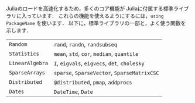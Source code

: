 Juliaのロードを高速化するため，多くのコア機能が Juliaに付属する標準ライブラリに入っています．
これらの機能を使えるようにするには，`using PackageName` を使います．
以下に，標準ライブラリの一部と，よく使う関数を示します．


|                 |                                              |
| --------------- | -------------------------------------------- |
| `Random`        | `rand`, `randn`, `randsubseq`                |
| `Statistics`    | `mean`, `std`, `cor`, `median`, `quantile`   |
| `LinearAlgebra` | `I`, `eigvals`, `eigvecs`, `det`, `cholesky` |
| `SparseArrays`  | `sparse`, `SparseVector`, `SparseMatrixCSC`  |
| `Distributed`   | `@distributed`, `pmap`, `addprocs`           |
| `Dates`         | `DateTime`, `Date`                           |
